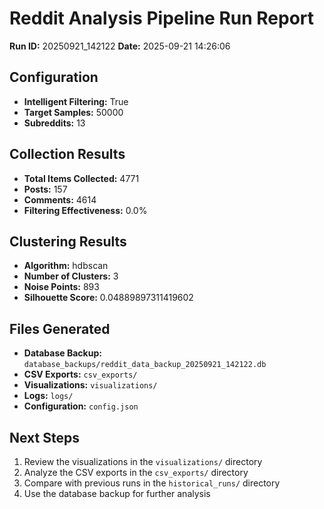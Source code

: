 # Reddit Analysis Pipeline Run Report

**Run ID:** 20250921_142122
**Date:** 2025-09-21 14:26:06

## Configuration

- **Intelligent Filtering:** True
- **Target Samples:** 50000
- **Subreddits:** 13

## Collection Results

- **Total Items Collected:** 4771
- **Posts:** 157
- **Comments:** 4614
- **Filtering Effectiveness:** 0.0%

## Clustering Results

- **Algorithm:** hdbscan
- **Number of Clusters:** 3
- **Noise Points:** 893
- **Silhouette Score:** 0.04889897311419602

## Files Generated

- **Database Backup:** `database_backups/reddit_data_backup_20250921_142122.db`
- **CSV Exports:** `csv_exports/`
- **Visualizations:** `visualizations/`
- **Logs:** `logs/`
- **Configuration:** `config.json`

## Next Steps

1. Review the visualizations in the `visualizations/` directory
2. Analyze the CSV exports in the `csv_exports/` directory
3. Compare with previous runs in the `historical_runs/` directory
4. Use the database backup for further analysis
